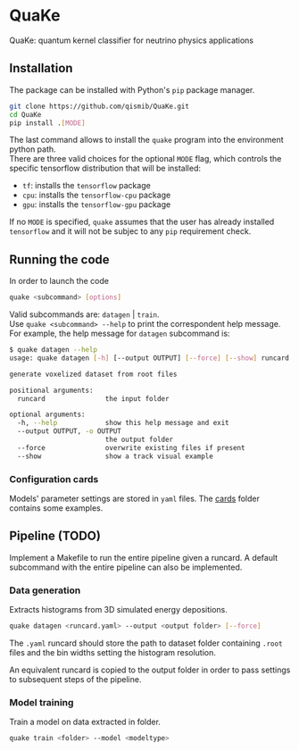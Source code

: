 # QuaKe

QuaKe: quantum kernel classifier for neutrino physics applications

## Installation

The package can be installed with Python's `pip` package manager.

```bash
git clone https://github.com/qismib/QuaKe.git
cd QuaKe
pip install .[MODE]
```

The last command allows to install the `quake` program into the environment
python path.  
There are three valid choices for the optional `MODE` flag, which controls the
specific tensorflow distribution that will be installed:

- `tf`: installs the `tensorflow` package
- `cpu`: installs the `tensorflow-cpu` package
- `gpu`: installs the `tensorflow-gpu` package

If no `MODE` is specified, `quake` assumes that the user has already installed
`tensorflow` and it will not be subjec to any `pip` requirement check.

## Running the code

In order to launch the code

```bash
quake <subcommand> [options]
```

Valid subcommands are: `datagen` | `train`.  
Use `quake <subcommand> --help` to print the correspondent help message.  
For example, the help message for `datagen` subcommand is:

```bash
$ quake datagen --help
usage: quake datagen [-h] [--output OUTPUT] [--force] [--show] runcard

generate voxelized dataset from root files

positional arguments:
  runcard               the input folder

optional arguments:
  -h, --help            show this help message and exit
  --output OUTPUT, -o OUTPUT
                        the output folder
  --force               overwrite existing files if present
  --show                show a track visual example
```

### Configuration cards

Models' parameter settings are stored in `yaml` files. The [cards](cards) folder
contains some examples.

## Pipeline (TODO)

Implement a Makefile to run the entire pipeline given a runcard. A default
subcommand with the entire pipeline can also be implemented.

### Data generation

Extracts histograms from 3D simulated energy depositions.

```bash
quake datagen <runcard.yaml> --output <output folder> [--force]
```

The `.yaml` runcard should store the path to dataset folder containing `.root`
files and the bin widths setting the histogram resolution.

An equivalent runcard is copied to the output folder in order to pass settings
to subsequent steps of the pipeline.

### Model training

Train a model on data extracted in folder.

```bash
quake train <folder> --model <modeltype>
```

